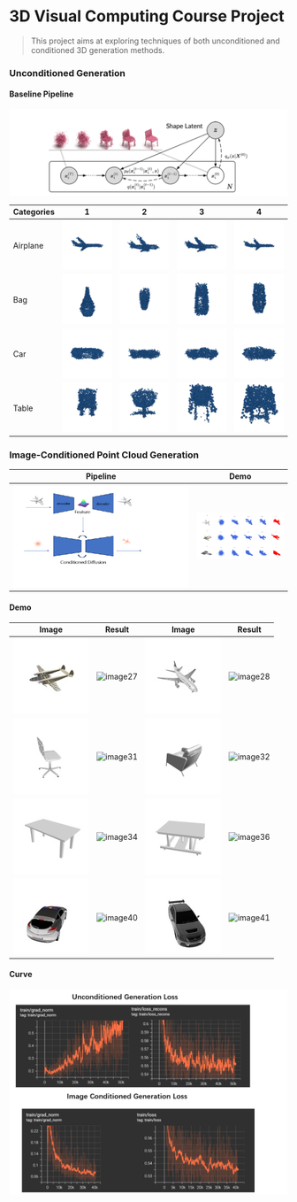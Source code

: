 # 3D Visual Computing Course Project

> This project aims at exploring techniques of both unconditioned and conditioned 3D generation methods.

### Unconditioned Generation

#### Baseline Pipeline

![image1](assets/image1.png)

| Categories | 1                              | 2                              | 3                              | 4                              |
| ---------- | ------------------------------ | ------------------------------ | ------------------------------ | ------------------------------ |
| Airplane   | ![image4](assets/image4.gif)   | ![image5](assets/image5.gif)   | ![image6](assets/image6.gif)   | ![image7](assets/image7.gif)   |
| Bag        | ![image8](assets/image8.gif)   | ![image9](assets/image9.gif)   | ![image10](assets/image10.gif) | ![image11](assets/image11.gif) |
| Car        | ![image12](assets/image12.gif) | ![image13](assets/image13.gif) | ![image14](assets/image14.gif) | ![image15](assets/image15.gif) |
| Table      | ![image16](assets/image16.gif) | ![image17](assets/image17.gif) | ![image18](assets/image18.gif) | ![image19](assets/image19.gif) |

### Image-Conditioned Point Cloud Generation

| Pipeline                                | Demo                                                         |
| --------------------------------------- | ------------------------------------------------------------ |
| ![](assets/image-20250621010237491.png) | ![image-20250621010253326](assets/image-20250621010253326.png) |

#### Demo

| Image                          | Result                         | Image                          | Result                         |
| ------------------------------ | ------------------------------ | ------------------------------ | ------------------------------ |
| ![image26](assets/image26.jpg) | ![image27](assets/image27.gif) | ![image29](assets/image29.png) | ![image28](assets/image28.gif) |
| ![image30](assets/image30.jpg) | ![image31](assets/image31.gif) | ![image33](assets/image33.jpg) | ![image32](assets/image32.gif) |
| ![image35](assets/image35.jpg) | ![image34](assets/image34.gif) | ![image37](assets/image37.jpg) | ![image36](assets/image36.gif) |
| ![image38](assets/image38.jpg) | ![image40](assets/image40.gif) | ![image39](assets/image39.jpg) | ![image41](assets/image41.gif) |

#### Curve

![image-20250621010319181](assets/image-20250621010319181.png)